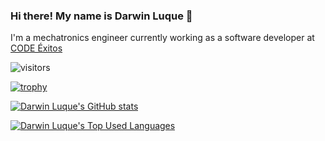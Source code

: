 ### Hi there! My name is Darwin Luque 👋

I'm a mechatronics engineer currently working as a software developer at [CODE Éxitos](https://codexitos.com/)

![visitors](https://visitor-badge.glitch.me/badge?page_id=darwin-luque.darwin-luque)


[![trophy](https://github-profile-trophy.vercel.app/?username=darwin-luque&theme=algolia)](https://github.com/ryo-ma/github-profile-trophy)

[![Darwin Luque's GitHub stats](https://github-readme-stats.vercel.app/api?username=darwin-luque&show_icons=true&theme=synthwave&count_private=true)](https://github.com/darwin-luque)

[![Darwin Luque's Top Used Languages](https://github-readme-stats.vercel.app/api/top-langs/?username=darwin-luque&layout=compact&theme=radical&count_private=true)](https://github.com/darwin-luque)
